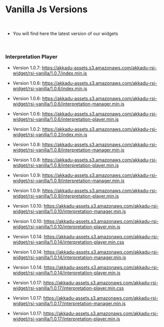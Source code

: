 
# Vanilla Js Versions

<br>

* You will find here the latest version of our widgets

<br>

### Interpretation Player

 - Version 1.0.7: https://akkadu-assets.s3.amazonaws.com/akkadu-rsi-widget/rsi-vanilla/1.0.7/index.min.js
 - Version 1.0.6: https://akkadu-assets.s3.amazonaws.com/akkadu-rsi-widget/rsi-vanilla/1.0.6/index.min.js 

 - Version 1.0.6: https://akkadu-assets.s3.amazonaws.com/akkadu-rsi-widget/rsi-vanilla/1.0.6/interpretation-manager.min.js 
 - Version 1.0.6: https://akkadu-assets.s3.amazonaws.com/akkadu-rsi-widget/rsi-vanilla/1.0.6/interpretation-player.min.js

 - Version 1.0.2: https://akkadu-assets.s3.amazonaws.com/akkadu-rsi-widget/rsi-vanilla/1.0.2/index.min.js 
 
 - Version 1.0.8: https://akkadu-assets.s3.amazonaws.com/akkadu-rsi-widget/rsi-vanilla/1.0.8/interpretation-manager.min.js 
 - Version 1.0.8: https://akkadu-assets.s3.amazonaws.com/akkadu-rsi-widget/rsi-vanilla/1.0.8/interpretation-player.min.js 
 - Version 1.0.9: https://akkadu-assets.s3.amazonaws.com/akkadu-rsi-widget/rsi-vanilla/1.0.9/interpretation-manager.min.js 
 - Version 1.0.9: https://akkadu-assets.s3.amazonaws.com/akkadu-rsi-widget/rsi-vanilla/1.0.9/interpretation-player.min.js 
 - Version 1.0.10: https://akkadu-assets.s3.amazonaws.com/akkadu-rsi-widget/rsi-vanilla/1.0.10/interpretation-manager.min.js 
 - Version 1.0.10: https://akkadu-assets.s3.amazonaws.com/akkadu-rsi-widget/rsi-vanilla/1.0.10/interpretation-player.min.js 
 - Version 1.0.14: https://akkadu-assets.s3.amazonaws.com/akkadu-rsi-widget/rsi-vanilla/1.0.14/interpretation-player.min.css 
 - Version 1.0.14: https://akkadu-assets.s3.amazonaws.com/akkadu-rsi-widget/rsi-vanilla/1.0.14/interpretation-manager.min.js 
 - Version 1.0.14: https://akkadu-assets.s3.amazonaws.com/akkadu-rsi-widget/rsi-vanilla/1.0.14/interpretation-player.min.js 
 - Version 1.0.17: https://akkadu-assets.s3.amazonaws.com/akkadu-rsi-widget/rsi-vanilla/1.0.17/interpretation-player.min.css 
 - Version 1.0.17: https://akkadu-assets.s3.amazonaws.com/akkadu-rsi-widget/rsi-vanilla/1.0.17/interpretation-manager.min.js 
 - Version 1.0.17: https://akkadu-assets.s3.amazonaws.com/akkadu-rsi-widget/rsi-vanilla/1.0.17/interpretation-player.min.js